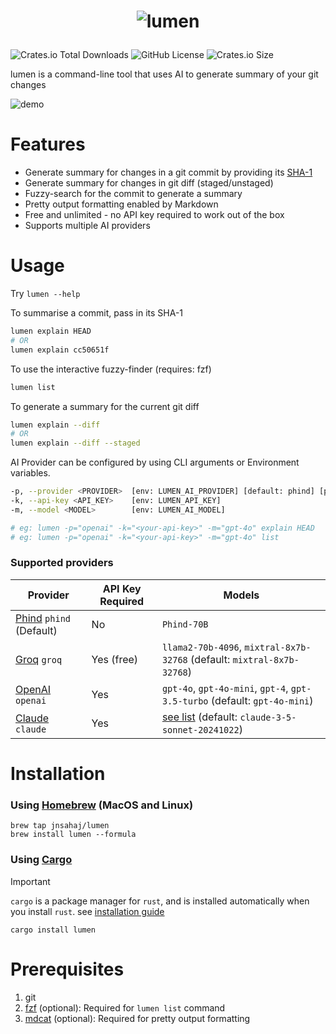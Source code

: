 
# <p align="center"><img src="https://github.com/user-attachments/assets/896f9239-134a-4428-9bb5-50ea59cdb5c3" alt="lumen" /></p>
![Crates.io Total Downloads](https://img.shields.io/crates/d/lumen)
![GitHub License](https://img.shields.io/github/license/jnsahaj/lumen)
![Crates.io Size](https://img.shields.io/crates/size/lumen)




lumen is a command-line tool that uses AI to generate summary of your git changes

![demo](https://github.com/user-attachments/assets/0d029bdb-3b11-4b5c-bed6-f5a91d8529f2)

# Features
- Generate summary for changes in a git commit by providing its [SHA-1](https://graphite.dev/guides/git-hash)
- Generate summary for changes in git diff (staged/unstaged)
- Fuzzy-search for the commit to generate a summary
- Pretty output formatting enabled by Markdown
- Free and unlimited - no API key required to work out of the box
- Supports multiple AI providers

# Usage
Try `lumen --help`

To summarise a commit, pass in its SHA-1 
```zsh
lumen explain HEAD
# OR
lumen explain cc50651f
```
To use the interactive fuzzy-finder (requires: fzf)
```zsh
lumen list
```
To generate a summary for the current git diff
```zsh
lumen explain --diff
# OR
lumen explain --diff --staged
```

AI Provider can be configured by using CLI arguments or Environment variables.
```sh
-p, --provider <PROVIDER>  [env: LUMEN_AI_PROVIDER] [default: phind] [possible values: openai, phind, groq]
-k, --api-key <API_KEY>    [env: LUMEN_API_KEY]
-m, --model <MODEL>        [env: LUMEN_AI_MODEL]

# eg: lumen -p="openai" -k="<your-api-key>" -m="gpt-4o" explain HEAD
# eg: lumen -p="openai" -k="<your-api-key>" -m="gpt-4o" list

```

### Supported providers

| Provider                                                                                                             | API Key Required | Models                                                                                      |
|----------------------------------------------------------------------------------------------------------------------|------------------|---------------------------------------------------------------------------------------------|
| [Phind](https://www.phind.com/agent) `phind` (Default)                                                             | No              | `Phind-70B`                                                                                |
| [Groq](https://groq.com/) `groq`                                                                                   | Yes (free)      | `llama2-70b-4096`, `mixtral-8x7b-32768` (default: `mixtral-8x7b-32768`)                     |
| [OpenAI](https://platform.openai.com/docs/guides/text-generation/chat-completions-api) `openai`                    | Yes             | `gpt-4o`, `gpt-4o-mini`, `gpt-4`, `gpt-3.5-turbo` (default: `gpt-4o-mini`)                  |
| [Claude](https://claude.ai/new) `claude`                                                                     | Yes             | [see list](https://docs.anthropic.com/en/docs/about-claude/models#model-names) (default: `claude-3-5-sonnet-20241022`) |                                                                                |



# Installation
### Using [Homebrew](https://brew.sh/) (MacOS and Linux)
```
brew tap jnsahaj/lumen
brew install lumen --formula
```
### Using [Cargo](https://github.com/rust-lang/cargo)

> [!IMPORTANT]
> `cargo` is a package manager for `rust`,
> and is installed automatically when you install `rust`.
> see [installation guide](https://doc.rust-lang.org/cargo/getting-started/installation.html)
```
cargo install lumen
```

# Prerequisites
1. git
2. [fzf](https://github.com/junegunn/fzf) (optional): Required for `lumen list` command
3. [mdcat](https://github.com/swsnr/mdcat) (optional): Required for pretty output formatting
